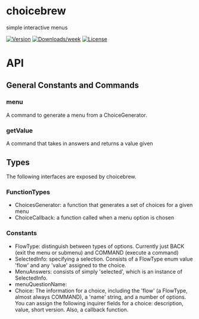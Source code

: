 
[//]: # ( ns__file unit: standard, comp: README.md )

[//]: # ( ns__custom_start beginning )

[//]: # ( ns__custom_end beginning )

[//]: # ( ns__start_section intro )

[//]: # ( ns__custom_start description )
choicebrew
======
simple interactive menus

[//]: # ( ns__custom_end description )

[//]: # ( ns__custom_start afterDescription )

[//]: # ( ns__custom_end afterDescription )

[//]: # ( ns__custom_start badges )

[//]: # ( ns__start_section usageSection )

[![Version](https://img.shields.io/npm/v/choicebrew.svg)](https://npmjs.org/package/choicebrew)
[![Downloads/week](https://img.shields.io/npm/dw/choicebrew.svg)](https://npmjs.org/package/choicebrew)
[![License](https://img.shields.io/npm/l/choicebrew.svg)](https://github.com/YizYah/choicebrew/blob/master/package.json)

[//]: # ( ns__custom_end badges )

[//]: # ( ns__end_section intro )


[//]: # ( ns__start_section api )


[//]: # ( ns__custom_start APIIntro )
# API

[//]: # ( ns__custom_end APIIntro )


[//]: # ( ns__custom_start constantsIntro )
## General Constants and Commands
### menu
A command to generate a menu from a ChoiceGenerator.  

### getValue
A command that takes in answers and returns a value given


[//]: # ( ns__custom_end constantsIntro )



[//]: # ( ns__start_section types )

[//]: # ( ns__custom_start typeIntro )
## Types
The following interfaces are exposed by choicebrew.

[//]: # ( ns__custom_end typeIntro )


[//]: # ( ns__start_section types-functionTypes )

### FunctionTypes

* ChoicesGenerator: a function that generates a set of choices for a given menu
* ChoiceCallback: a function called when a menu option is chosen

[//]: # ( ns__end_section types-functionTypes )


[//]: # ( ns__start_section types-constants )

### Constants

* FlowType: distinguish between types of options.  Currently just BACK (exit the menu or submenu) and COMMAND (execute a command)
* SelectedInfo: specifying a selection.  Consists of a FlowType enum value &#x27;flow&#x27; and any &#x27;value&#x27; assigned to the choice.
* MenuAnswers: consists of simply &#x27;selected&#x27;, which is an instance of SelectedInfo.
* menuQuestionName: 
* Choice: The information for a choice, including the &#x27;flow&#x27; (a FlowType, almost always COMMAND), a &#x27;name&#x27; string, and a number of options. You can assign the following inquirer fields for a choice: description, value, short version.  Also, a callback function.

[//]: # ( ns__end_section types-constants )




[//]: # ( ns__end_section types )


[//]: # ( ns__end_section api )

